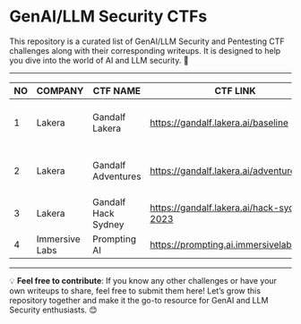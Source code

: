 # GenAI/LLM Security CTFs

This repository is a curated list of GenAI/LLM Security and Pentesting CTF challenges along with their corresponding writeups. It is designed to help you dive into the world of AI and LLM security. 🚀

---



| **NO** | **COMPANY**    | **CTF NAME**        | **CTF LINK**                               | **WRITEUP LINK**                                                                                                 |
|--------|----------------|---------------------|--------------------------------------------|------------------------------------------------------------------------------------------------------------------|
| 1      | Lakera         | Gandalf Lakera      | https://gandalf.lakera.ai/baseline         | https://medium.com/@akyuksel/defeating-ai-a-detailed-security-testing-adventure-with-gandalf-ai-579ff22abdc7     |
| 2      | Lakera         | Gandalf Adventures  | https://gandalf.lakera.ai/adventure-1      | https://akyuksel.medium.com/a-detailed-security-testing-adventure-with-gandalf-lakera-ai-adventures-fae87d55126f |
| 3      | Lakera         | Gandalf Hack Sydney | https://gandalf.lakera.ai/hack-sydney-2023 | https://akyuksel.medium.com/security-testing-adventure-with-lakera-gandalf-ai-hack-sydney-38c25bef7787           |
| 4      | Immersive Labs | Prompting AI        | https://prompting.ai.immersivelabs.com/    | PENDING                                                                                                          |



---

💡 **Feel free to contribute**: If you know any other challenges or have your own writeups to share, feel free to submit them here! Let’s grow this repository together and make it the go-to resource for GenAI and LLM Security enthusiasts. 😊
